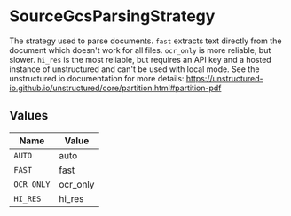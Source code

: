 # SourceGcsParsingStrategy

The strategy used to parse documents. `fast` extracts text directly from the document which doesn't work for all files. `ocr_only` is more reliable, but slower. `hi_res` is the most reliable, but requires an API key and a hosted instance of unstructured and can't be used with local mode. See the unstructured.io documentation for more details: https://unstructured-io.github.io/unstructured/core/partition.html#partition-pdf


## Values

| Name       | Value      |
| ---------- | ---------- |
| `AUTO`     | auto       |
| `FAST`     | fast       |
| `OCR_ONLY` | ocr_only   |
| `HI_RES`   | hi_res     |